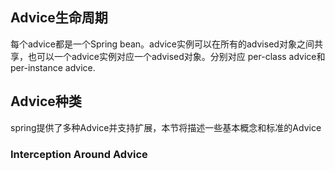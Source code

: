 ## Advice生命周期

每个advice都是一个Spring bean。advice实例可以在所有的advised对象之间共享，也可以一个advice实例对应一个advised对象。分别对应 per-class advice和 per-instance advice.

## Advice种类

spring提供了多种Advice并支持扩展，本节将描述一些基本概念和标准的Advice

### Interception Around Advice
